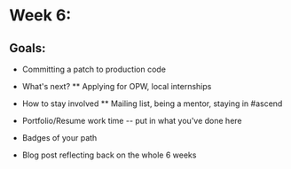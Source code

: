 Week 6:
=======


Goals:
------

* Committing a patch to production code
* What's next?
** Applying for OPW, local internships

* How to stay involved
** Mailing list, being a mentor, staying in #ascend
* Portfolio/Resume work time -- put in what you've done here
* Badges of your path
* Blog post reflecting back on the whole 6 weeks
